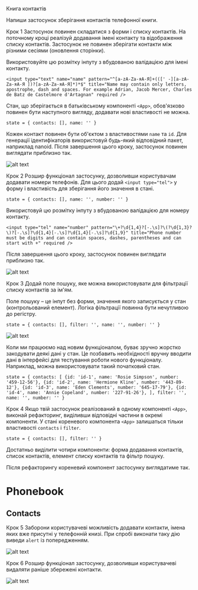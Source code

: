 Книга контактів

Напиши застосунок зберігання контактів телефонної книги.

Крок 1 Застосунок повинен складатися з форми і списку контактів. На поточному
кроці реалізуй додавання імені контакту та відображення списку контактів.
Застосунок не повинен зберігати контакти між різними сесіями (оновлення
сторінки).

Використовуйте цю розмітку інпуту з вбудованою валідацією для імені контакту.

`<input type="text" name="name" pattern="^[a-zA-Zа-яА-Я]+(([' -][a-zA-Zа-яА-Я ])?[a-zA-Zа-яА-Я]*)*$" title="Name may contain only letters, apostrophe, dash and spaces. For example Adrian, Jacob Mercer, Charles de Batz de Castelmore d'Artagnan" required />`

Стан, що зберігається в батьківському компоненті `<App>`, обов'язково повинен
бути наступного вигляду, додавати нові властивості не можна.

`state = { contacts: [], name: '' }`

Кожен контакт повинен бути об'єктом з властивостями `name` та `id`. Для
генерації ідентифікаторів використовуй будь-який відповідний пакет, наприклад
nanoid. Після завершення цього кроку, застосунок повинен виглядати приблизно
так.

![alt text](https://textbook.edu.goit.global/lms-react-homework/v1/uk/img/hw-02/phonebook/step-1.png)

Крок 2 Розшир функціонал застосунку, дозволивши користувачам додавати номери
телефонів. Для цього додай `<input type="tel">` у форму і властивість для
зберігання його значення в стані.

`state = { contacts: [], name: '', number: '' }`

Використовуй цю розмітку інпуту з вбудованою валідацією для номеру контакту.

`<input type="tel" name="number" pattern="\+?\d{1,4}?[-.\s]?\(?\d{1,3}?\)?[-.\s]?\d{1,4}[-.\s]?\d{1,4}[-.\s]?\d{1,9}" title="Phone number must be digits and can contain spaces, dashes, parentheses and can start with +" required />`

Після завершення цього кроку, застосунок повинен виглядати приблизно так.

![alt text](https://textbook.edu.goit.global/lms-react-homework/v1/uk/img/hw-02/phonebook/step-2.png)

Крок 3 Додай поле пошуку, яке можна використовувати для фільтрації списку
контактів за ім'ям.

Поле пошуку – це інпут без форми, значення якого записується у стан
(контрольований елемент). Логіка фільтрації повинна бути нечутливою до регістру.

`state = { contacts: [], filter: '', name: '', number: '' }`

![alt text](https://textbook.edu.goit.global/lms-react-homework/v1/uk/img/hw-02/phonebook/step-3.gif)

Коли ми працюємо над новим функціоналом, буває зручно жорстко закодувати деякі
дані у стан. Це позбавить необхідності вручну вводити дані в інтерфейсі для
тестування роботи нового функціоналу. Наприклад, можна використовувати такий
початковий стан.

`state = { contacts: [ {id: 'id-1', name: 'Rosie Simpson', number: '459-12-56'}, {id: 'id-2', name: 'Hermione Kline', number: '443-89-12'}, {id: 'id-3', name: 'Eden Clements', number: '645-17-79'}, {id: 'id-4', name: 'Annie Copeland', number: '227-91-26'}, ], filter: '', name: '', number: '' }`

Крок 4 Якщо твій застосунок реалізований в одному компоненті `<App>`, виконай
рефакторинг, виділивши відповідні частини в окремі компоненти. У стані
кореневого компонента `<App>` залишаться тільки властивості `contacts` і
`filter`.

`state = { contacts: [], filter: '' }`

Достатньо виділити чотири компоненти: форма додавання контактів, список
контактів, елемент списку контактів та фільтр пошуку.

Після рефакторингу кореневий компонент застосунку виглядатиме так.

<div>
  <h1>Phonebook</h1>
  <ContactForm ... />

  <h2>Contacts</h2>
  <Filter ... />
  <ContactList ... />
</div>

Крок 5 Заборони користувачеві можливість додавати контакти, імена яких вже
присутні у телефонній книзі. При спробі виконати таку дію виведи `alert` із
попередженням.

![alt text](https://textbook.edu.goit.global/lms-react-homework/v1/uk/img/hw-02/phonebook/step-5.png)

Крок 6 Розшир функціонал застосунку, дозволивши користувачеві видаляти раніше
збережені контакти.

![alt text](https://textbook.edu.goit.global/lms-react-homework/v1/uk/img/hw-02/phonebook/step-6.gif)
